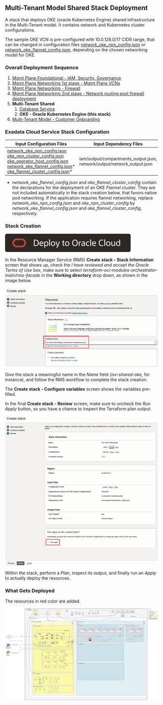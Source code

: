 ## Multi-Tenant Model Shared Stack Deployment

A stack that deploys OKE (oracle Kubernetes Engine) shared infrastructure in the Multi-Tenant model. It contains network and Kubernetes cluster configurations.

The sample OKE VCN is pre-configured with 10.0.128.0/17 CIDR range, that can be changed in configuration files [network_oke_npn_config.json](../mt/shared/oke/network_oke_npn_config.json) or [network_oke_flannel_config.json](../mt/shared/oke/network_oke_flannel_config.json), depending on the chosen networking model for OKE.

### Overall Deployment Sequence

1. [Mgmt Plane Foundational - IAM, Security, Governance](./MPLANE-FOUNDATIONAL.md)
2. [Mgmt Plane Networking 1st stage - Mgmt Plane VCNs](./MPLANE-NETWORKING.md#stage1)
3. [Mgmt Plane Networking - Firewall](./MPLANE-FIREWALL.md)
4. [Mgmt Plane Networking 2nd stage - Network routing post firewall deployment](./MPLANE-NETWORKING.md#stage2)
5. **Multi-Tenant Shared**
    1. [Database Service](./MT-SHARED-DB.md)
    2. **OKE - Oracle Kubernetes Engine (this stack)**
6. [Multi-Tenant Model - Customer Onboarding](./MT-CUSTOMER-ONBOARDING.md)

### Exadata Cloud Service Stack Configuration

Input Configuration Files | Input Dependency Files | Generated Output
--------------------------|------------------------|------------------
[network_oke_npn_config.json](../mt/shared/oke/network_oke_npn_config.json) <br> [oke_npn_cluster_config.json](../mt/shared/oke/oke_npn_cluster_config.json) <br> [oke_operator_host_config.json](../mgmt-plane/network/oke_operator_host_config.json) <br> [network_oke_flannel_config.json](../mt/shared/oke/network_oke_flannel_config.json)* <br> [oke_flannel_cluster_config.json](../mt/shared/oke/oke_flannel_cluster_config.json)* | iam/output/compartments_output.json, network/output/network_output.json | mt-shared-oke/output/network_output.json

* *network_oke_flannel_config.json* and *oke_flannel_cluster_config* contain the declarations for the deployment of an OKE *Flannel* cluster. They are not included automatically in the stack creation below, that favors native pod networking. If the application requires flannel networking, replace *network_oke_npn_config.json* and *oke_npn_cluster_config* by *network_oke_flannel_config.json* and *oke_flannel_cluster_config*, respectively.

### Stack Creation

[![Deploy_To_OCI](../../design/images/DeployToOCI.svg)](https://cloud.oracle.com/resourcemanager/stacks/create?zipUrl=https://github.com/oci-landing-zones/terraform-oci-modules-orchestrator/archive/refs/heads/main.zip&zipUrlVariables={"input_config_files_urls":"https://raw.githubusercontent.com/oci-landing-zones/oci-landing-zone-operating-entities/refs/heads/multi-tenant-pattern/blueprints/multi-oe/service-providers/runtime/mt/shared/oke/network_oke_npn_config.json,https://raw.githubusercontent.com/oci-landing-zones/oci-landing-zone-operating-entities/refs/heads/multi-tenant-pattern/blueprints/multi-oe/service-providers/runtime/mt/shared/oke/oke_npn_cluster_config.json,https://raw.githubusercontent.com/oci-landing-zones/oci-landing-zone-operating-entities/refs/heads/multi-tenant-pattern/blueprints/multi-oe/service-providers/runtime/mgmt-plane/network/oke_operator_host_config.json","url_dependency_source_oci_bucket":"isv-terraform-runtime-bucket","url_dependency_source":"ocibucket","url_dependency_source_oci_objects":"iam/output/compartments_output.json,network/output/network_output.json","save_output":true,"oci_object_prefix":"mt-shared-oke/output"})

In the Resource Manager Service (RMS) **Create stack - Stack Information** screen that shows up, check the *I have reviewed and accept the Oracle Terms of Use* box, make sure to select *terraform-oci-modules-orchestrator-main/rms-facade* in the **Working directory** drop down, as shown in the image below. 

![Working_directory](../../design/images/orchestrator-working-dir.png)

Give the stack a meaningful name in the *Name* field (*isv-shared-oke*, for instance), and follow the RMS workflow to complete the stack creation. 

The **Create stack - Configure variables** screen shows the variables pre-filled.

In the final **Create stack - Review** screen, make sure to uncheck the *Run Apply* button, so you have a chance to inspect the Terraform plan output.

![Run_Apply_Disabled](../../design/images/orchestrator-run-apply-disabled.png)

Within the stack, perform a *Plan*, inspect its output, and finally run an *Apply* to actually deploy the resources.

### What Gets Deployed

The resources in red color are added.

![shared-mt](../../design/images/shared-mt.png)
